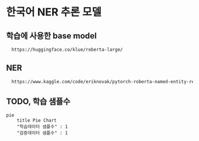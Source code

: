 # 한국어 NER 추론 모델

## 학습에 사용한 base model
```bash
  https://huggingface.co/klue/roberta-large/
```

## NER 
```bash
  https://www.kaggle.com/code/eriknovak/pytorch-roberta-named-entity-recognition/notebook
```

## TODO, 학습 샘플수

```mermaid
pie
    title Pie Chart
    "학습데이터 샘플수" : 1
    "검증데이터 샘플수" : 1
```